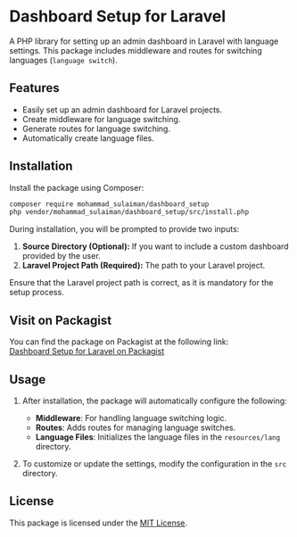 # Dashboard Setup for Laravel

A PHP library for setting up an admin dashboard in Laravel with language settings. This package includes middleware and routes for switching languages (`language switch`).

## Features

- Easily set up an admin dashboard for Laravel projects.
- Create middleware for language switching.
- Generate routes for language switching.
- Automatically create language files.

## Installation

Install the package using Composer:

```bash
composer require mohammad_sulaiman/dashboard_setup
php vendor/mohammad_sulaiman/dashboard_setup/src/install.php
```

During installation, you will be prompted to provide two inputs:

1. **Source Directory (Optional):** If you want to include a custom dashboard provided by the user.
2. **Laravel Project Path (Required):** The path to your Laravel project.

Ensure that the Laravel project path is correct, as it is mandatory for the setup process.

## Visit on Packagist

You can find the package on Packagist at the following link:  
[Dashboard Setup for Laravel on Packagist](https://packagist.org/packages/mohammad_sulaiman/dashboard_setup)

## Usage

1. After installation, the package will automatically configure the following:

   - **Middleware**: For handling language switching logic.
   - **Routes**: Adds routes for managing language switches.
   - **Language Files**: Initializes the language files in the `resources/lang` directory.

2. To customize or update the settings, modify the configuration in the `src` directory.

## License

This package is licensed under the [MIT License](LICENSE).
